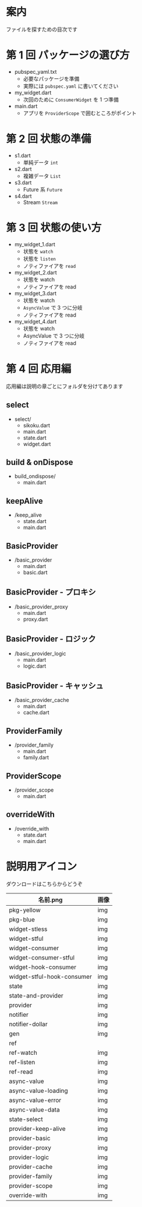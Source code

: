 # 案内

ファイルを探すための目次です

# **第 1 回** パッケージの選び方

- pubspec_yaml.txt
  - 必要なパッケージを準備
  - 実際には `pubspec.yaml` に書いてください
- my_widget.dart
  - 次回のために `ConsumerWidget` を 1 つ準備
- main.dart
  - アプリを `ProviderScope` で囲むところがポイント

# **第 2 回** 状態の準備

- s1.dart
  - 単純データ `int`
- s2.dart
  - 複雑データ `List`
- s3.dart
  - Future 系 `Future`
- s4.dart
  - Stream `Stream`

# **第 3 回** 状態の使い方

- my_widget_1.dart
  - 状態を `watch`
  - 状態を `listen`
  - ノティファイアを `read`
- my_widget_2.dart
  - 状態を watch
  - ノティファイアを read
- my_widget_3.dart
  - 状態を watch
  - `AsyncValue` で 3 つに分岐
  - ノティファイアを read
- my_widget_4.dart
  - 状態を watch
  - AsyncValue で 3 つに分岐
  - ノティファイアを read

# **第 4 回** 応用編

応用編は説明の章ごとにフォルダを分けてあります

## select

- select/
  - sikoku.dart
  - main.dart
  - state.dart
  - widget.dart

## build & onDispose

- build_ondispose/
  - main.dart

## keepAlive

- /keep_alive
  - state.dart
  - main.dart

## BasicProvider

- /basic_provider
  - main.dart
  - basic.dart

## BasicProvider - プロキシ

- /basic_provider_proxy
  - main.dart
  - proxy.dart

## BasicProvider - ロジック

- /basic_provider_logic
  - main.dart
  - logic.dart

## BasicProvider - キャッシュ

- /basic_provider_cache
  - main.dart
  - cache.dart

## ProviderFamily

- /provider_family
  - main.dart
  - family.dart

## ProviderScope

- /provider_scope
  - main.dart

## overrideWith

- /override_with
  - state.dart
  - main.dart

# 説明用アイコン

ダウンロードはこちらからどうぞ

| 名前.png                   | 画像 |
| -------------------------- | ---- |
| pkg-yellow                 | img  |
| pkg-blue                   | img  |
| widget-stless              | img  |
| widget-stful               | img  |
| widget-consumer            | img  |
| widget-consumer-stful      | img  |
| widget-hook-consumer       | img  |
| widget-stful-hook-consumer | img  |
| state                      | img  |
| state-and-provider         | img  |
| provider                   | img  |
| notifier                   | img  |
| notifier-dollar            | img  |
| gen                        | img  |
| ref                        |
| ref-watch                  | img  |
| ref-listen                 | img  |
| ref-read                   | img  |
| async-value                | img  |
| async-value-loading        | img  |
| async-value-error          | img  |
| async-value-data           | img  |
| state-select               | img  |
| provider-keep-alive        | img  |
| provider-basic             | img  |
| provider-proxy             | img  |
| provider-logic             | img  |
| provider-cache             | img  |
| provider-family            | img  |
| provider-scope             | img  |
| override-with              | img  |
